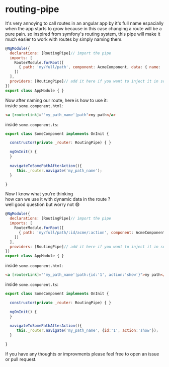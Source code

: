 # routing-pipe
It's very annoying to call routes in an angular app by it's full name espacially when the app starts to grow because in this case changing a route will be a pure pain.
so inspired from symfony's routing system, this pipe will make it much easier to work with routes by simply naming them.

```javascript
@NgModule({
  declarations: [RoutingPipe]// import the pipe
  imports: [
    RouterModule.forRoot([
      { path: 'my/full/path', component: AcmeComponent, data: { name: 'my_path_name'}},// just add the "name" attribut within the data object of the route
    ])
  ],
  providers: [RoutingPipe]// add it here if you want to inject it in some components
})
export class AppModule { }
```

Now after naming our route, here is how to use it:<br>
inside `some.component.html`:
```html
<a [routerLink]="'my_path_name'|path">my path</a>
```
inside `some.component.ts`:
```javascript
export class SomeComponent implements OnInit {

  constructor(private _router: RoutingPipe) { }

  ngOnInit() {
  }
  
  navigateToSomePathAfterAction(){
     this._router.navigate('my_path_name');
  }

}
```
Now I know what you're thinking<br>
how can we use it with dynamic data in the route ?<br>
well good question but worry not :smile:<br>

```javascript
@NgModule({
  declarations: [RoutingPipe]// import the pipe
  imports: [
    RouterModule.forRoot([
      { path: 'my/full/path/:id/acme/:action', component: AcmeComponent, data: { name: 'my_path_name'}},// just add the "name" attribut within the data object of the route
    ])
  ],
  providers: [RoutingPipe]// add it here if you want to inject it in some components
})
export class AppModule { }
```

inside `some.component.html`:
```html
<a [routerLink]="'my_path_name'|path:{id:'1', action:'show'}">my path</a>
```
inside `some.component.ts`:
```javascript
export class SomeComponent implements OnInit {

  constructor(private _router: RoutingPipe) { }

  ngOnInit() {
  }
  
  navigateToSomePathAfterAction(){
     this._router.navigate('my_path_name', {id:'1', action:'show'});
  }

}
```

If you have any thoughts or improvments please feel free to open an issue or pull request.
